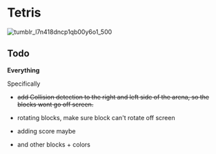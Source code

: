 # Tetris

![tumblr_l7n418dncp1qb00y6o1_500](https://cloud.githubusercontent.com/assets/12551985/24784081/115a86be-1b05-11e7-87b6-1a4446c05ce1.jpg)


## Todo
**Everything**

Specifically
- ~~add Collision detection to the right and left side of the arena,
so the blocks wont go off screen.~~

 - rotating blocks, make sure block can't rotate off screen

 - adding score maybe

 - and other blocks + colors
